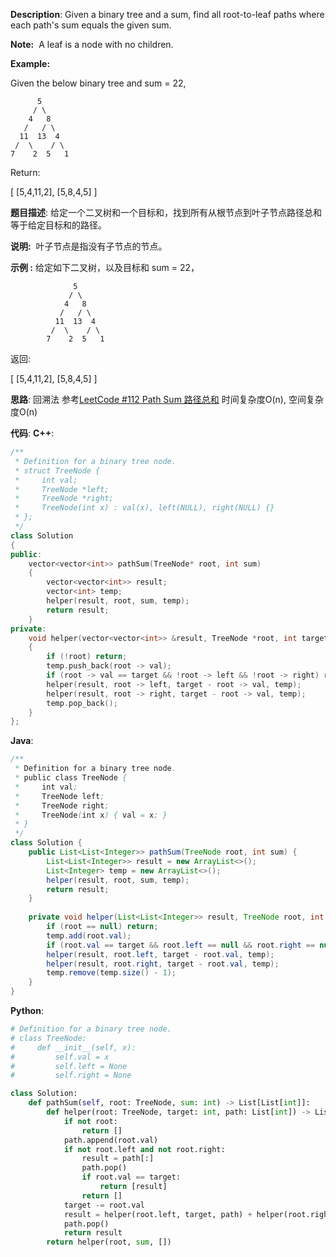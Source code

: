 __Description__:
Given a binary tree and a sum, find all root-to-leaf paths where each path's sum equals the given sum.

__Note:__
 A leaf is a node with no children.

__Example:__

Given the below binary tree and sum = 22,
```
      5
     / \
    4   8
   /   / \
  11  13  4
 /  \    / \
7    2  5   1
```
Return:

[
   [5,4,11,2],
   [5,8,4,5]
]

__题目描述__:
给定一个二叉树和一个目标和，找到所有从根节点到叶子节点路径总和等于给定目标和的路径。

__说明:__
 叶子节点是指没有子节点的节点。

__示例 :__
给定如下二叉树，以及目标和 sum = 22，
```
              5
             / \
            4   8
           /   / \
          11  13  4
         /  \    / \
        7    2  5   1
```
返回:

[
   [5,4,11,2],
   [5,8,4,5]
]

__思路__:
回溯法
参考[LeetCode #112 Path Sum 路径总和](https://www.jianshu.com/p/28393f816dab)
时间复杂度O(n), 空间复杂度O(n)

__代码__:
__C++__:
```C++
/**
 * Definition for a binary tree node.
 * struct TreeNode {
 *     int val;
 *     TreeNode *left;
 *     TreeNode *right;
 *     TreeNode(int x) : val(x), left(NULL), right(NULL) {}
 * };
 */
class Solution 
{
public:
    vector<vector<int>> pathSum(TreeNode* root, int sum) 
    {
        vector<vector<int>> result;
        vector<int> temp;
        helper(result, root, sum, temp);
        return result;
    }
private:
    void helper(vector<vector<int>> &result, TreeNode *root, int target, vector<int> &temp) 
    {
        if (!root) return;
        temp.push_back(root -> val);
        if (root -> val == target && !root -> left && !root -> right) result.push_back(temp);
        helper(result, root -> left, target - root -> val, temp);
        helper(result, root -> right, target - root -> val, temp);
        temp.pop_back();
    }
};
```

__Java__:
```Java
/**
 * Definition for a binary tree node.
 * public class TreeNode {
 *     int val;
 *     TreeNode left;
 *     TreeNode right;
 *     TreeNode(int x) { val = x; }
 * }
 */
class Solution {
    public List<List<Integer>> pathSum(TreeNode root, int sum) {
        List<List<Integer>> result = new ArrayList<>();
        List<Integer> temp = new ArrayList<>();
        helper(result, root, sum, temp);
        return result;
    }
    
    private void helper(List<List<Integer>> result, TreeNode root, int target, List<Integer> temp) {
        if (root == null) return;
        temp.add(root.val);
        if (root.val == target && root.left == null && root.right == null) result.add(new ArrayList<>(temp));
        helper(result, root.left, target - root.val, temp);
        helper(result, root.right, target - root.val, temp);
        temp.remove(temp.size() - 1);
    }
}
```

__Python__:
```Python
# Definition for a binary tree node.
# class TreeNode:
#     def __init__(self, x):
#         self.val = x
#         self.left = None
#         self.right = None

class Solution:
    def pathSum(self, root: TreeNode, sum: int) -> List[List[int]]:
        def helper(root: TreeNode, target: int, path: List[int]) -> List[List[int]]:
            if not root:
                return []
            path.append(root.val)
            if not root.left and not root.right:
                result = path[:]
                path.pop()
                if root.val == target:
                    return [result]
                return []
            target -= root.val
            result = helper(root.left, target, path) + helper(root.right, target, path)
            path.pop()
            return result
        return helper(root, sum, [])
```
